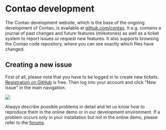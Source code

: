 # Contao development

The Contao development website, which is the base of the ongoing development of
Contao, is available at [github.com/contao][1]. It e.g. contains a journal of
past changes and future features (milestones) as well as a ticket system to
report issues or request new features. It also supports browsing the Contao code
repository, where you can see exactly which files have changed.


## Creating a new issue

First of all, please note that you have to be logged in to create new tickets.
[Registration on GitHub][2] is free. Then log into your account and click "New
Issue" in the main navigation.

![](images/new-issue.jpg?raw=true)

Always describe possible problems in detail and let us know how to reproduce
them in the online demo or in our development environment. If a problem occurs
only in your installation but not in the online demo, please refer to the
[forums][3].


[1]: https://github.com/contao/core
[2]: https://github.com/signup/free
[3]: https://community.contao.org/en/
